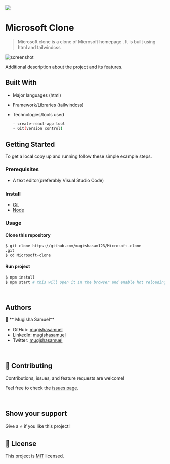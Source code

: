 
![](https://img.shields.io/badge/DatasetManager-blue)

# Microsoft Clone

> Microsoft clone  is a clone of Microsoft homepage . It is built using html and tailwindcss
 
![screenshot](https://user-images.githubusercontent.com/90524466/166163957-fc383a6f-b452-46cd-ae1d-2b9e9de294fb.png)


Additional description about the project and its features.
## Built With

- Major languages (html)
- Framework/Libraries (tailwindcss)
- Technologies/tools used 
  
  ``` bash
  - create-react-app tool
  - Git(version control)

  ```


## Getting Started

To get a local copy up and running follow these simple example steps.

### Prerequisites
 - A text editor(preferably Visual Studio Code)
### Install
  -  [Git](https://git-scm.com/downloads)
  -  [Node](https://nodejs.org/en/download/)
### Usage
#### Clone this repository

```bash
$ git clone https://github.com/mugishasam123/Microsoft-clone
.git
$ cd Microsoft-clone

```
#### Run project

```bash
$ npm install
$ npm start # this will open it in the browser and enable hot reloading
```

  <br>

## Authors

👤 ** Mugisha Samuel**

- GitHub: [mugishasamuel](https://github.com/mugishasam123)
- LinkedIn: [mugishasamuel](https://www.linkedin.com/in/mugisha-samuel-55a905208/)
- Twitter: [mugishasamuel](https://twitter.com/mugishasamuel42/)

<br>

## 🤝 Contributing

Contributions, issues, and feature requests are welcome!

Feel free to check the [issues page](https://github.com/mugishasam123/data-set-manager/issues).

<br>

## Show your support

Give a ⭐️ if you like this project!

## 📝 License

This project is [MIT](https://opensource.org/licenses/MIT) licensed.


